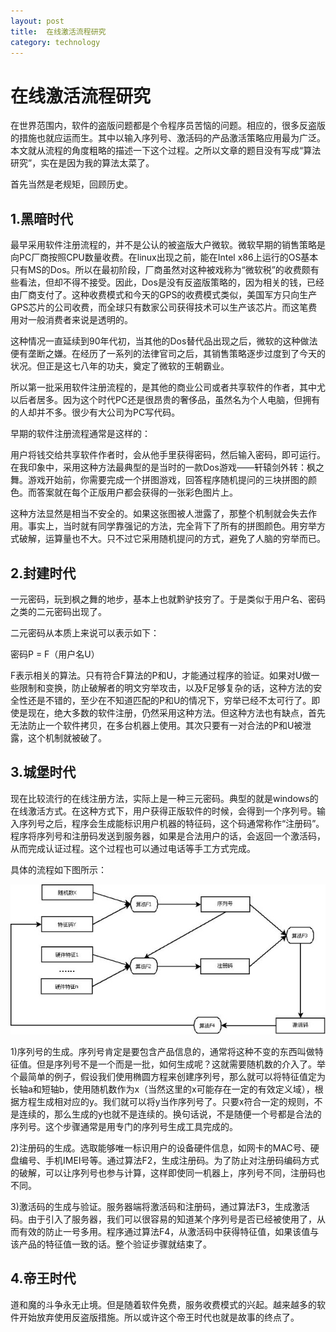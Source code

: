 ```yaml
---
layout: post
title:  在线激活流程研究
category: technology 
---
```


# 在线激活流程研究

在世界范围内，软件的盗版问题都是个令程序员苦恼的问题。相应的，很多反盗版的措施也就应运而生。其中以输入序列号、激活码的产品激活策略应用最为广泛。本文就从流程的角度粗略的描述一下这个过程。之所以文章的题目没有写成“算法研究”，实在是因为我的算法太菜了。

首先当然是老规矩，回顾历史。

## 1.黑暗时代

最早采用软件注册流程的，并不是公认的被盗版大户微软。微软早期的销售策略是向PC厂商按照CPU数量收费。在linux出现之前，能在Intel x86上运行的OS基本只有MS的Dos。所以在最初阶段，厂商虽然对这种被戏称为“微软税”的收费颇有些看法，但却不得不接受。因此，Dos是没有反盗版策略的，因为相关的钱，已经由厂商支付了。这种收费模式和今天的GPS的收费模式类似，美国军方只向生产GPS芯片的公司收费，而全球只有数家公司获得技术可以生产该芯片。而这笔费用对一般消费者来说是透明的。

这种情况一直延续到90年代初，当其他的Dos替代品出现之后，微软的这种做法便有垄断之嫌。在经历了一系列的法律官司之后，其销售策略逐步过度到了今天的状况。但正是这七八年的功夫，奠定了微软的王朝霸业。

所以第一批采用软件注册流程的，是其他的商业公司或者共享软件的作者，其中尤以后者居多。因为这个时代PC还是很昂贵的奢侈品，虽然名为个人电脑，但拥有的人却并不多。很少有大公司为PC写代码。

早期的软件注册流程通常是这样的：

用户将钱交给共享软件作者时，会从他手里获得密码，然后输入密码，即可运行。在我印象中，采用这种方法最典型的是当时的一款Dos游戏——轩辕剑外转：枫之舞。游戏开始前，你需要完成一个拼图游戏，回答程序随机提问的三块拼图的颜色。而答案就在每个正版用户都会获得的一张彩色图片上。

这种方法显然是相当不安全的。如果这张图被人泄露了，那整个机制就会失去作用。事实上，当时就有同学靠强记的方法，完全背下了所有的拼图颜色。用穷举方式破解，运算量也不大。只不过它采用随机提问的方式，避免了人脑的穷举而已。

## 2.封建时代

一元密码，玩到枫之舞的地步，基本上也就黔驴技穷了。于是类似于用户名、密码之类的二元密码出现了。

二元密码从本质上来说可以表示如下：

密码P = F（用户名U）

F表示相关的算法。只有符合F算法的P和U，才能通过程序的验证。如果对U做一些限制和变换，防止破解者的明文穷举攻击，以及F足够复杂的话，这种方法的安全性还是不错的，至少在不知道匹配的P和U的情况下，穷举已经不太可行了。即使是现在，绝大多数的软件注册，仍然采用这种方法。但这种方法也有缺点，首先无法防止一个软件拷贝，在多台机器上使用。其次只要有一对合法的P和U被泄露，这个机制就被破了。

## 3.城堡时代

现在比较流行的在线注册方法，实际上是一种三元密码。典型的就是windows的在线激活方式。在这种方式下，用户获得正版软件的时候，会得到一个序列号。输入序列号之后，程序会生成能标识用户机器的特征码，这个码通常称作“注册码”。程序将序列号和注册码发送到服务器，如果是合法用户的话，会返回一个激活码，从而完成认证过程。这个过程也可以通过电话等手工方式完成。

具体的流程如下图所示：

![alt txt](/images/article/encrypt.jpg)

1)序列号的生成。序列号肯定是要包含产品信息的，通常将这种不变的东西叫做特征值。但是序列号不是一个而是一批，如何生成呢？这就需要随机数的介入了。举个最简单的例子，假设我们使用椭圆方程来创建序列号，那么就可以将特征值定为长轴a和短轴b，使用随机数作为x（当然这里的x可能存在一定的有效定义域），根据方程生成相对应的y。我们就可以将y当作序列号了。只要x符合一定的规则，不是连续的，那么生成的y也就不是连续的。换句话说，不是随便一个号都是合法的序列号。这个步骤通常是用专门的序列号生成工具完成的。

2)注册码的生成。选取能够唯一标识用户的设备硬件信息，如网卡的MAC号、硬盘编号、手机IMEI号等。通过算法F2，生成注册码。为了防止对注册码编码方式的破解，可以让序列号也参与计算，这样即使同一机器上，序列号不同，注册码也不同。

3)激活码的生成与验证。服务器端将激活码和注册码，通过算法F3，生成激活码。由于引入了服务器，我们可以很容易的知道某个序列号是否已经被使用了，从而有效的防止一号多用。程序通过算法F4，从激活码中获得特征值，如果该值与该产品的特征值一致的话。整个验证步骤就结束了。

## 4.帝王时代

道和魔的斗争永无止境。但是随着软件免费，服务收费模式的兴起。越来越多的软件开始放弃使用反盗版措施。所以或许这个帝王时代也就是故事的终点了。


